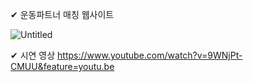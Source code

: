✔ 운동파트너 매칭 웹사이트

![Untitled](https://s3-us-west-2.amazonaws.com/secure.notion-static.com/2f5101bc-fa1a-4fd5-aac1-b1ba40e35ea4/Untitled.png)

✔  시연 영상
https://www.youtube.com/watch?v=9WNjPt-CMUU&feature=youtu.be
